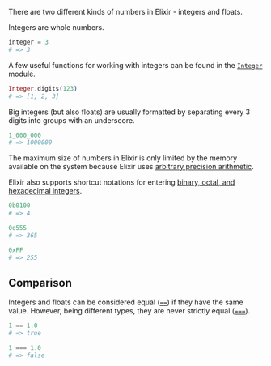 There are two different kinds of numbers in Elixir - integers and floats.

Integers are whole numbers.

```elixir
integer = 3
# => 3
```

A few useful functions for working with integers can be found in the [`Integer`][integer] module.

```elixir
Integer.digits(123)
# => [1, 2, 3]
```

Big integers (but also floats) are usually formatted by separating every 3 digits into groups with an underscore.

```elixir
1_000_000
# => 1000000
```

The maximum size of numbers in Elixir is only limited by the memory available on the system because Elixir uses [arbitrary precision arithmetic][arbitrary-precision-arithmetic].

Elixir also supports shortcut notations for entering [binary, octal, and hexadecimal integers][integers-in-other-bases].

```elixir
0b0100
# => 4

0o555
# => 365

0xFF
# => 255
```

## Comparison

Integers and floats can be considered equal ([`==`][kernel-equal]) if they have the same value. However, being different types, they are never strictly equal ([`===`][kernel-strictly-equal]).

```elixir
1 == 1.0
# => true

1 === 1.0
# => false
```

[arbitrary-precision-arithmetic]: https://en.wikipedia.org/wiki/Arbitrary-precision_arithmetic
[kernel-equal]: https://hexdocs.pm/elixir/Kernel.html#==/2
[kernel-strictly-equal]: https://hexdocs.pm/elixir/Kernel.html#===/2
[integer]: https://hexdocs.pm/elixir/Integer.html
[integers-in-other-bases]: https://hexdocs.pm/elixir/master/syntax-reference.html#integers-in-other-bases-and-unicode-code-points
